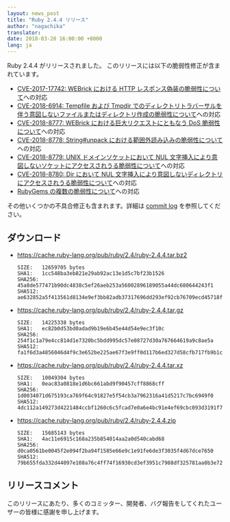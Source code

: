```yaml
---
layout: news_post
title: "Ruby 2.4.4 リリース"
author: "nagachika"
translator:
date: 2018-03-28 16:00:00 +0000
lang: ja
---
```


Ruby 2.4.4 がリリースされました。
このリリースには以下の脆弱性修正が含まれています。


* [CVE-2017-17742: WEBrick における HTTP レスポンス偽装の脆弱性について](/ja/news/2018/03/28/http-response-splitting-in-webrick-cve-2017-17742/)への対応
* [CVE-2018-6914: Tempfile および Tmpdir でのディレクトリトラバーサルを伴う意図しないファイルまたはディレクトリ作成の脆弱性について](/ja/news/2018/03/28/unintentional-file-and-directory-creation-with-directory-traversal-cve-2018-6914/)への対応
* [CVE-2018-8777: WEBrick における巨大リクエストにともなう DoS 脆弱性について](/ja/news/2018/03/28/large-request-dos-in-webrick-cve-2018-8777/)への対応
* [CVE-2018-8778: String#unpack における範囲外読み込みの脆弱性について](/ja/news/2018/03/28/buffer-under-read-unpack-cve-2018-8778/)への対応
* [CVE-2018-8779: UNIX ドメインソケットにおいて NUL 文字挿入により意図しないソケットにアクセスされうる脆弱性について](/ja/news/2018/03/28/poisoned-nul-byte-unixsocket-cve-2018-8779/)への対応
* [CVE-2018-8780: Dir において NUL 文字挿入により意図しないディレクトリにアクセスされうる脆弱性について](/ja/news/2018/03/28/poisoned-nul-byte-dir-cve-2018-8780/)への対応
* [RubyGems の複数の脆弱性について](/ja/news/2018/02/17/multiple-vulnerabilities-in-rubygems/)への対応

その他いくつかの不具合修正も含まれます。詳細は [commit log](https://github.com/ruby/ruby/compare/v2_4_2...v2_4_3) を参照してください。


## ダウンロード

* <https://cache.ruby-lang.org/pub/ruby/2.4/ruby-2.4.4.tar.bz2>

      SIZE:   12659705 bytes
      SHA1:   1cc548ba3eb821e29ab92ac13e1d5c7bf23b1526
      SHA256: 45a8de577471b90dc4838c5ef26aeb253a56002896189055a44dc680644243f1
      SHA512: ae632852a5f413561d8134e9ef3bb82adb37317696dd293ef92cb76709ecd45718f14116ecce35b12f1c2dd53ccae8dabc7a924a270072b697512d11f4922347

* <https://cache.ruby-lang.org/pub/ruby/2.4/ruby-2.4.4.tar.gz>

      SIZE:   14225338 bytes
      SHA1:   ec82b0d53bd0adad9b19e6b45e44d54e9ec3f10c
      SHA256: 254f1c1a79e4cc814d1e7320bc5bdd995dc57e08727d30a767664619a9c8ae5a
      SHA512: fa1f6d3a4856046d4f9c3e652be225ae67f3e9ff0d117b6ed327d58cfb717fb9b1ce81d06a3302e486e7da0b5f67b16341666ceb02a554a428d221d008263ed8

* <https://cache.ruby-lang.org/pub/ruby/2.4/ruby-2.4.4.tar.xz>

      SIZE:   10049304 bytes
      SHA1:   0eac83a0818e1d6bc661abd9f90457cff8868cff
      SHA256: 1d0034071d675193ca769f64c91827e5f54cb3a7962316a41d5217c7bc6949f0
      SHA512: 4dc112a149273d4221484ccbf1260c6c5fcad7e0a6e4bc91e4ef69cbc093d3191f7abd71420f80d680f8ea5d111e6803ba2af32166aa501913639e6d5696fde0

* <https://cache.ruby-lang.org/pub/ruby/2.4/ruby-2.4.4.zip>

      SIZE:   15685143 bytes
      SHA1:   4ac11e6915c168a235b854014aa2a0d540cabd68
      SHA256: d0ca0561be0045f2e094f2ba94f1585e66e9c1e91fe6de3f3035f4d67dce7650
      SHA512: 79b655fda332d44097e108a76c4ff74f16930cd3ef3951c7988df325781aa0b3e724697107d964735f31a2457a835f08fa72c4eadd5ef7d3ccc1e6c9185f37e3

## リリースコメント

このリリースにあたり、多くのコミッター、開発者、バグ報告をしてくれたユーザーの皆様に感謝を申し上げます。
